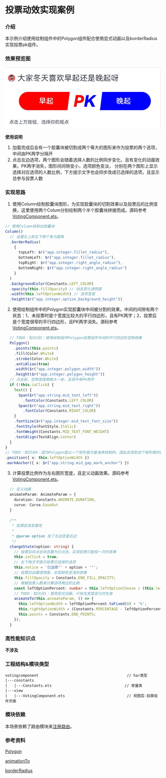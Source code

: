 # 投票动效实现案例

### 介绍

本示例介绍使用绘制组件中的Polygon组件配合使用显式动画以及borderRadius实现投票pk组件。

### 效果预览图

![](../../product/entry/src/main/resources/base/media/voting_component.gif)

**使用说明**
1. 加载完成后会有一个胶囊块被切割成两个等大的图形来作为投票的两个选项，中间由PK两字分隔开
2. 点击左边选项，两个图形会随着选择人数的比例同步变化，且有变化的动画效果，PK两字消失，图形间间隙变小，选项颜色变淡，
分别在两个图形上显示选择对应选项的人数比例，下方提示文字也会同步改成已选择的选项，且显示总参与投票人数

### 实现思路
1. 使用Column绘制胶囊块图形，为实现胶囊块的切割效果以及投票后的比例变换，这里使用两个Colum分别绘制两个半个胶囊块拼接而成。源码参考[VotingComponent.ets](src/main/ets/view/VotingComponent.ets)。

```typescript
// 使用Column绘制出胶囊块
Column()
  // 设置左上和左下两个角为圆角
  .borderRadius(
    {
      topLeft: $r("app.integer.fillet_radius"),
      bottomLeft: $r("app.integer.fillet_radius"),
      topRight: $r("app.integer.right_angle_radius"),
      bottomRight: $r("app.integer.right_angle_radius")
    }
  )
  .backgroundColor(Constants.LEFT_COLOR)
  .opacity(this.fillOpacity) // 动态变化透明度
  .width(this.leftOptionWidth) // 选项宽度
  .height($r("app.integer.option_background_height"))
```

2. 使用绘制组件中的Polygon实现胶囊块中间被分割的效果。中间的间隙有两个状态：1、未投票时是个宽度比较大的平行四边形，且有PK两字；2、投票后是个宽度很窄的平行四边形，且PK两字消失。源码参考[VotingComponent.ets](src/main/ets/view/VotingComponent.ets)。

```typescript
  // TODO：知识点3：使用绘制组件Polygon投票组件中间的平行四边形空隙效果
  Polygon()
    .points(this.points)
    .fill(Color.White)
    .stroke(Color.White)
    .antiAlias(true)
    .width($r("app.integer.polygon_width"))
    .height($r("app.integer.polygon_height"))
  // 点击前，空隙宽度稍微大一些，且其中有PK两字
  if (!this.isClick) {
    Text() {
      Span($r("app.string.mid_text_left"))
        .fontColor(Constants.LEFT_COLOR)
      Span($r("app.string.mid_text_right"))
        .fontColor(Constants.RIGHT_COLOR)
    }
    .fontSize($r("app.integer.mid_text_font_size"))
    .fontStyle(FontStyle.Italic)
    .fontWeight(Constants.MID_TEXT_FONT_WEIGHT)
    .textAlign(TextAlign.Center)
  }
}
// TODO：知识点4：因为Polygon是以一个矩形框为基准来绘制的，因此会受到这个矩形框的影响，使用position以及markAnchor来偏移，以抵消前述影响
.position({ x: this.leftOptionWidth })
.markAnchor({ x: $r("app.string.mid_gap_mark_anchor") })
```

3. 计算投票比例作为左右图形宽度，且定义动画效果。源码参考[VotingComponent.ets](src/main/ets/view/VotingComponent.ets)。

```typescript
  // 定义动画
  animateParam: AnimateParam = {
    duration: Constants.ANIMATE_DURATION,
    curve: Curve.EaseOut
  }

  /**
   * 投票后改变属性
   *
   * @param option 投了左边还是右边
   */
  changeState(option: string) {
    // 投票后将点击状态置为已点击，实现投票只能投一次的效果
    this.isClick = true;
    // 左下角文字提示投票已选择的选项
    this.notice = '已选择"' + option + '"';
    // 投票后设置透明度，实现颜色变浅的效果
    this.fillOpacity = Constants.END_FILL_OPACITY;
    // 根据投票人数来计算选项两边的比例
    const leftOptionPercent: number = this.leftOptionChoose / (this.leftOptionChoose + this.rightOptionChoose) * Constants.PERCENTAGE;
    // TODO：知识点1：使用显式动画，只有在宽度变化时生效
    animateTo(this.animateParam, () => {
      this.leftOptionWidth = leftOptionPercent.toFixed(0) + '%';
      this.rightOptionWidth = (Constants.PERCENTAGE - leftOptionPercent).toFixed(0) + '%';
      this.points = Constants.END_POINTS;
    });
  }
```
### 高性能知识点

**不涉及**

### 工程结构&模块类型

   ```
   votingcomponent                                        // har类型
   |---constants
   |   |---Constants.ets                                 // 常量类
   |---view
   |   |---VotingComponent.ets                            // 视图层-投票组件页面 
   ```

### 模块依赖

本场景依赖了路由模块来[注册路由](../routermodule/src/main/ets/router/DynamicsRouter.ets)。

### 参考资料

[Polygon](https://developer.harmonyos.com/cn/docs/documentation/doc-references-V2/ts-drawing-components-polygon-0000001579866574-V2)

[animationTo](https://developer.harmonyos.com/cn/docs/documentation/doc-references-V2/ts-explicit-animation-0000001580185790-V2)

[borderRadius](https://developer.harmonyos.com/cn/docs/documentation/doc-references-V2/ts-universal-attributes-border-0000001630146301-V2#ZH-CN_TOPIC_0000001758946317__borderradiuses9%E5%AF%B9%E8%B1%A1%E8%AF%B4%E6%98%8E)
